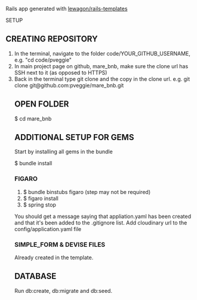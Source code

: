 Rails app generated with [lewagon/rails-templates](https://github.com/lewagon/rails-templates)


SETUP

<h2>CREATING REPOSITORY</h2>
<ol>
<li>In the terminal, navigate to the folder code/YOUR_GITHUB_USERNAME, e.g. "cd code/pveggie"</li>
<li>In main project page on github, mare_bnb, make sure the clone url has SSH next to it (as opposed to HTTPS)</li>
<li>Back in the terminal type git clone and the copy in the clone url. e.g. git clone git@github.com:pveggie/mare_bnb.git</li>
</ul>

<h2>OPEN FOLDER</h2>
<p>$ cd mare_bnb</p>

<h2>ADDITIONAL SETUP FOR GEMS</h2>
<p>Start by installing all gems in the bundle</p>
<p>$ bundle install</p>

<h3>FIGARO</h3>
<ol>
<li>$ bundle binstubs figaro (step may not be required)</li>
<li>$ figaro install</li>
<li>$ spring stop</li>
</ol>
<p>You should get a message saying that appliation.yaml has been created and that it's been added to the .gitignore list.
Add cloudinary url to the config/application.yaml file</p>

<h3>SIMPLE_FORM & DEVISE FILES</h3>
<p>Already created in the template.</p>

<h2>DATABASE</h2>
<p>Run db:create, db:migrate and db:seed.</p>
